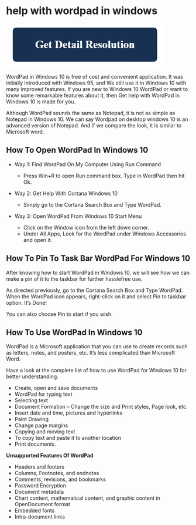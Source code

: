 # help with wordpad in windows

[![change power and sleep settings in windows](get-detail.png)](https://computersolve.com/help-with-wordpad-in-windows/)

WordPad in Windows 10 is free of cost and convenient application. It was initially introduced with Windows 95, and We still use it in Windows 10 with many improved features. If you are new to Windows 10 WordPad or want to know some remarkable features about it, then Get help with WordPad in Windows 10 is made for you.

Although WordPad sounds the same as Notepad, it is not as simple as Notepad in Windows 10. We can say Wordpad on desktop windows 10 is an advanced version of Notepad. And if we compare the look, it is similar to Microsoft word.

## How To Open WordPad In Windows 10

* Way 1: Find WordPad On My Computer Using Run Command
    * Press Win+R to open Run command box. Type in WordPad then hit Ok.

* Way 2: Get Help With Cortana Windows 10
    * Simply go to the Cortana Search Box and Type WordPad.

* Way 3: Open WordPad From Windows 10 Start Menu
    * Click on the Window icon from the left down corner.
    * Under All Apps, Look for the WordPad under Windows Accessories and open it.

## How To Pin To Task Bar WordPad For Windows 10

After knowing how to start WordPad in Windows 10, we will see how we can make a pin of it to the taskbar for further hasslefree use.

As directed previously, go to the Cortana Search Box and Type WordPad. When the WordPad icon appears, right-click on it and select Pin to taskbar option. It’s Done!

You can also choose Pin to start if you wish.

## How To Use WordPad In Windows 10

WordPad is a Microsoft application that you can use to create records such as letters, notes, and posters, etc. It’s less complicated than Microsoft Word.

Have a look at the complete list of how to use WordPad for Windows 10 for better understanding.

* Create, open and save documents
* WordPad for typing text
* Selecting text
* Document Formation – Change the size and Print styles, Page look, etc.
* Insert date and time, pictures and hyperlinks
* Paint Drawing
* Change page margins
* Copying and moving text
* To copy text and paste it to another location
* Print documents.

**Unsupported Features Of WordPad**

* Headers and footers
* Columns, Footnotes, and endnotes
* Comments, revisions, and bookmarks
* Password Encryption
* Document metadata
* Chart content, mathematical content, and graphic content in OpenDocument format
* Embedded fonts
* Intra-document links
